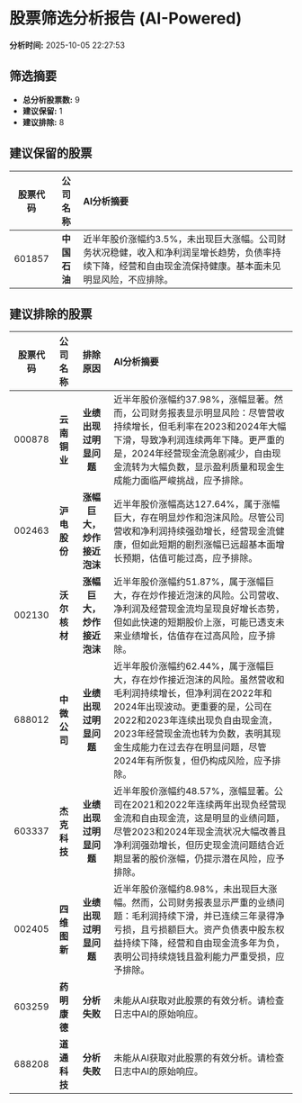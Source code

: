 # 股票筛选分析报告 (AI-Powered)

**分析时间:** 2025-10-05 22:27:53

## 筛选摘要

- **总分析股票数:** 9
- **建议保留:** 1
- **建议排除:** 8

## 建议保留的股票

| 股票代码 | 公司名称 | AI分析摘要 |
|:---:|:---:|:---|
| 601857 | **中国石油** | 近半年股价涨幅约3.5%，未出现巨大涨幅。公司财务状况稳健，收入和净利润呈增长趋势，负债率持续下降，经营和自由现金流保持健康。基本面未见明显风险，不应排除。 |

## 建议排除的股票

| 股票代码 | 公司名称 | 排除原因 | AI分析摘要 |
|:---:|:---:|:---:|:---|
| 000878 | **云南铜业** | **业绩出现过明显问题** | 近半年股价涨幅约37.98%，涨幅显著。然而，公司财务报表显示明显风险：尽管营收持续增长，但毛利率在2023和2024年大幅下滑，导致净利润连续两年下降。更严重的是，2024年经营现金流急剧减少，自由现金流转为大幅负数，显示盈利质量和现金生成能力面临严峻挑战，应予排除。 |
| 002463 | **沪电股份** | **涨幅巨大，炒作接近泡沫** | 近半年股价涨幅高达127.64%，属于涨幅巨大，存在明显炒作和泡沫风险。尽管公司营收和净利润持续强劲增长，经营现金流健康，但如此短期的剧烈涨幅已远超基本面增长预期，估值可能过高，应予排除。 |
| 002130 | **沃尔核材** | **涨幅巨大，炒作接近泡沫** | 近半年股价涨幅约51.87%，属于涨幅巨大，存在炒作接近泡沫的风险。公司营收、净利润及经营现金流均呈现良好增长态势，但如此快速的短期股价上涨，可能已透支未来业绩增长，估值存在过高风险，应予排除。 |
| 688012 | **中微公司** | **业绩出现过明显问题** | 近半年股价涨幅约62.44%，属于涨幅巨大，存在炒作接近泡沫的风险。虽然营收和毛利润持续增长，但净利润在2022年和2024年出现波动。更重要的是，公司在2022和2023年连续出现负自由现金流，2023年经营现金流也转为负数，表明其现金生成能力在过去存在明显问题，尽管2024年有所恢复，但仍构成风险，应予排除。 |
| 603337 | **杰克科技** | **业绩出现过明显问题** | 近半年股价涨幅约48.57%，涨幅显著。公司在2021和2022年连续两年出现负经营现金流和自由现金流，这是明显的业绩问题，尽管2023和2024年现金流状况大幅改善且净利润强劲增长，但历史现金流问题结合近期显著的股价涨幅，仍提示潜在风险，应予排除。 |
| 002405 | **四维图新** | **业绩出现过明显问题** | 近半年股价涨幅约8.98%，未出现巨大涨幅。然而，公司财务报表显示严重的业绩问题：毛利润持续下滑，并已连续三年录得净亏损，且亏损额巨大。资产负债表中股东权益持续下降，经营和自由现金流多年为负，表明公司持续烧钱且盈利能力严重受损，应予排除。 |
| 603259 | **药明康德** | **分析失败** | 未能从AI获取对此股票的有效分析。请检查日志中AI的原始响应。 |
| 688208 | **道通科技** | **分析失败** | 未能从AI获取对此股票的有效分析。请检查日志中AI的原始响应。 |
